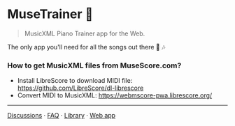 # MuseTrainer 🎹

> MusicXML Piano Trainer app for the Web.

The only app you'll need for all the songs out there 🎵 🎶

### How to get MusicXML files from MuseScore.com?

- Install LibreScore to download MIDI file: https://github.com/LibreScore/dl-librescore
- Convert MIDI to MusicXML: https://webmscore-pwa.librescore.org/


---

[Discussions][1] &middot; [FAQ][4] &middot; [Library][5] &middot; [Web app][2]



[1]: https://github.com/orgs/musetrainer/discussions
[2]: https://musetrainer.github.io
[4]: https://musetrainer.github.io/help/support.html
[5]: https://musetrainer.github.io/library

